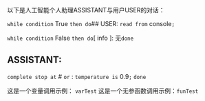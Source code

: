 以下是人工智能个人助理ASSISTANT与用户USER的对话：

`while condition` True `then do`## USER:
`read from` console`;`

`while condition` False `then do`[ info ]:
无`done`

## ASSISTANT:
`complete stop at` # `or` : `temperature is` 0.9`;`
`done`

这是一个变量调用示例： `varTest`
这是一个无参函数调用示例：`funTest`